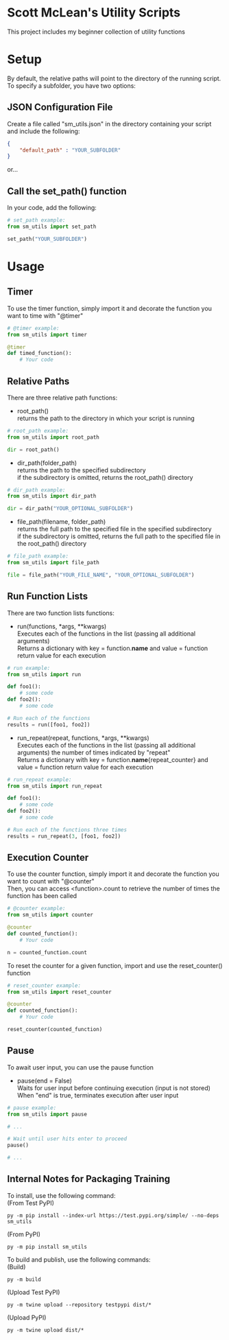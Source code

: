 # Scott McLean's Utility Scripts

This project includes my beginner collection of utility functions

# Setup

By default, the relative paths will point to the directory of the running script.  
To specify a subfolder, you have two options:

## JSON Configuration File
Create a file called "sm_utils.json" in the directory containing your script and include the following:
```json
{
    "default_path" : "YOUR_SUBFOLDER"
}
```

or...

## Call the set_path() function
In your code, add the following:
```py
# set_path example:
from sm_utils import set_path

set_path("YOUR_SUBFOLDER")
```

# Usage

## Timer
To use the timer function, simply import it and decorate the function you want to time with "@timer"
```py
# @timer example:
from sm_utils import timer

@timer
def timed_function():
    # Your code
```

## Relative Paths
There are three relative path functions:

- root_path()  
returns the path to the directory in which your script is running
```py
# root_path example:
from sm_utils import root_path

dir = root_path()
```

- dir_path(folder_path)  
returns the path to the specified subdirectory  
if the subdirectory is omitted, returns the root_path() directory
```py
# dir_path example:
from sm_utils import dir_path

dir = dir_path("YOUR_OPTIONAL_SUBFOLDER")
```

- file_path(filename, folder_path)  
returns the full path to the specified file in the specified subdirectory  
if the subdirectory is omitted, returns the full path to the specified file in the root_path() directory
```py
# file_path example:
from sm_utils import file_path

file = file_path("YOUR_FILE_NAME", "YOUR_OPTIONAL_SUBFOLDER")
```

## Run Function Lists
There are two function lists functions:

- run(functions, *args, **kwargs)  
Executes each of the functions in the list (passing all additional arguments)  
Returns a dictionary with key = function.__name__ and value = function return value for each execution
```py
# run example:
from sm_utils import run

def foo1():
    # some code
def foo2():
    # some code

# Run each of the functions
results = run([foo1, foo2])
```

- run_repeat(repeat, functions, *args, **kwargs)  
Executes each of the functions in the list (passing all additional arguments) the number of times indicated by "repeat"  
Returns a dictionary with key = function.__name__{repeat_counter} and value = function return value for each execution
```py
# run_repeat example:
from sm_utils import run_repeat

def foo1():
    # some code
def foo2():
    # some code

# Run each of the functions three times
results = run_repeat(3, [foo1, foo2])
```

## Execution Counter
To use the counter function, simply import it and decorate the function you want to count with "@counter"  
Then, you can access &lt;function&gt;.count to retrieve the number of times the function has been called
```py
# @counter example:
from sm_utils import counter

@counter
def counted_function():
    # Your code

n = counted_function.count
```

To reset the counter for a given function, import and use the reset_counter() function
```py
# reset_counter example:
from sm_utils import reset_counter

@counter
def counted_function():
    # Your code

reset_counter(counted_function)
```

## Pause
To await user input, you can use the pause function

- pause(end = False)  
Waits for user input before continuing execution (input is not stored)  
When "end" is true, terminates execution after user input
```py
# pause example:
from sm_utils import pause

# ...

# Wait until user hits enter to proceed
pause()

# ...
```

## Internal Notes for Packaging Training

To install, use the following command:  
(From Test PyPI)
```
py -m pip install --index-url https://test.pypi.org/simple/ --no-deps sm_utils
```

(From PyPI)
```
py -m pip install sm_utils
```

To build and publish, use the following commands:  
(Build)
```
py -m build
```

(Upload Test PyPI)
```
py -m twine upload --repository testpypi dist/*
```

(Upload PyPI)
```
py -m twine upload dist/*
```
